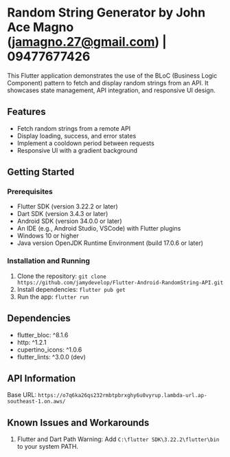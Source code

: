 # Random String Generator by John Ace Magno (jamagno.27@gmail.com) | 09477677426

This Flutter application demonstrates the use of the BLoC (Business Logic Component) pattern to fetch and display random strings from an API. It showcases state management, API integration, and responsive UI design.

## Features

- Fetch random strings from a remote API
- Display loading, success, and error states
- Implement a cooldown period between requests
- Responsive UI with a gradient background

## Getting Started

### Prerequisites

- Flutter SDK (version 3.22.2 or later)
- Dart SDK (version 3.4.3 or later)
- Android SDK (version 34.0.0 or later)
- An IDE (e.g., Android Studio, VSCode) with Flutter plugins
- Windows 10 or higher
- Java version OpenJDK Runtime Environment (build 17.0.6 or later)

### Installation and Running

1. Clone the repository: `git clone https://github.com/jamydevelop/Flutter-Android-RandomString-API.git`
2. Install dependencies: `flutter pub get`
3. Run the app: `flutter run`

## Dependencies

- flutter_bloc: ^8.1.6
- http: ^1.2.1
- cupertino_icons: ^1.0.6
- flutter_lints: ^3.0.0 (dev)

## API Information

Base URL: `https://o7q6ka26qs232rmbtpbrxghy6u0vyrup.lambda-url.ap-southeast-1.on.aws/`

## Known Issues and Workarounds

1. Flutter and Dart Path Warning: Add `C:\flutter SDK\3.22.2\flutter\bin` to your system PATH.
